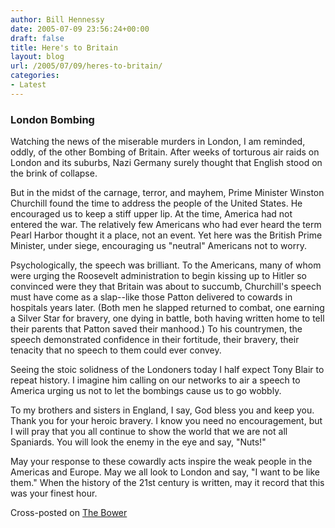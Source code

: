 ```yaml
---
author: Bill Hennessy
date: 2005-07-09 23:56:24+00:00
draft: false
title: Here's to Britain
layout: blog
url: /2005/07/09/heres-to-britain/
categories:
- Latest
---
```


### London Bombing



Watching the news of the miserable murders in London, I am reminded, oddly, of the other Bombing of Britain. After weeks of torturous air raids on London and its suburbs, Nazi Germany surely thought that English stood on the brink of collapse.

But in the midst of the carnage, terror, and mayhem, Prime Minister Winston Churchill found the time to address the people of the United States. He encouraged us to keep a stiff upper lip. At the time, America had not entered the war. The relatively few Americans who had ever heard the term Pearl Harbor thought it a place, not an event. Yet here was the British Prime Minister, under siege, encouraging us "neutral" Americans not to worry.

Psychologically, the speech was brilliant. To the Americans, many of whom were urging the Roosevelt administration to begin kissing up to Hitler so convinced were they that Britain was about to succumb, Churchill's speech must have come as a slap--like those Patton delivered to cowards in hospitals years later. (Both men he slapped returned to combat, one earning a Silver Star for bravery, one dying in battle, both having written home to tell their parents that Patton saved their manhood.) To his countrymen, the speech demonstrated confidence in their fortitude, their bravery, their tenacity that no speech to them could ever convey.

Seeing the stoic solidness of the Londoners today I half expect Tony Blair to repeat history. I imagine him calling on our networks to air a speech to America urging us not to let the bombings cause us to go wobbly.

To my brothers and sisters in England, I say, God bless you and keep you. Thank you for your heroic bravery. I know you need no encouragement, but I will pray that you all continue to show the world that we are not all Spaniards. You will look the enemy in the eye and say, "Nuts!"

May your response to these cowardly acts inspire the weak people in the Americas and Europe. May we all look to London and say, "I want to be like them." When the history of the 21st century is written, may it record that this was your finest hour.

Cross-posted on [The Bower](https://thebower.blogspot.com/2005/07/heres-to-britain.html)
